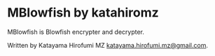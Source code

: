 # MBlowfish by katahiromz

MBlowfish is Blowfish encrypter and decrypter.

Written by Katayama Hirofumi MZ <katayama.hirofumi.mz@gmail.com>.

